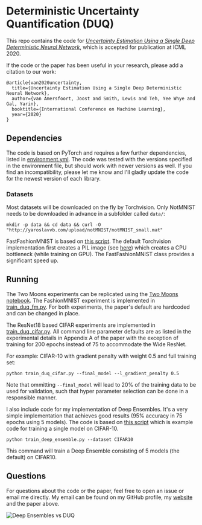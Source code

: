 # Deterministic Uncertainty Quantification (DUQ)

This repo contains the code for [*Uncertainty Estimation Using a Single Deep Deterministic Neural Network*](https://arxiv.org/abs/2003.02037), which is accepted for publication at ICML 2020.

If the code or the paper has been useful in your research, please add a citation to our work:

```
@article{van2020uncertainty,
  title={Uncertainty Estimation Using a Single Deep Deterministic Neural Network},
  author={van Amersfoort, Joost and Smith, Lewis and Teh, Yee Whye and Gal, Yarin},
  booktitle={International Conference on Machine Learning},
  year={2020}
}
```

## Dependencies

The code is based on PyTorch and requires a few further dependencies, listed in [environment.yml](environment.yml).
The code was tested with the versions specified in the environment file, but should work with newer versions as well.
If you find an incompatibility, please let me know and I'll gladly update the code for the newest version of each library.

### Datasets

Most datasets will be downloaded on the fly by Torchvision. Only NotMNIST needs to be downloaded in advance in a subfolder called `data/`:

```
mkdir -p data && cd data && curl -O "http://yaroslavvb.com/upload/notMNIST/notMNIST_small.mat"
```

FastFashionMNIST is based on [this script](https://gist.github.com/y0ast/f69966e308e549f013a92dc66debeeb4).
The default Torchvision implementation first creates a PIL image (see [here](https://github.com/pytorch/vision/blob/v0.6.1/torchvision/datasets/mnist.py#L94)) which creates a CPU bottleneck (while training on GPU).
The FastFashionMNIST class provides a significant speed up.

## Running

The Two Moons experiments can be replicated using the [Two Moons notebook](two_moons.ipynb).
The FashionMNIST experiment is implemented in [train\_duq\_fm.py](train_duq_fm.py).
For both experiments, the paper's default are hardcoded and can be changed in place.

The ResNet18 based CIFAR experiments are implemented in [train\_duq\_cifar.py](train_duq_cifar.py).
All command line parameter defaults are as listed in the experimental details in Appendix A of the paper with the exception of training for 200 epochs instead of 75 to accommodate the Wide ResNet.

For example: CIFAR-10 with gradient penalty with weight 0.5 and full training set:

```
python train_duq_cifar.py --final_model --l_gradient_penalty 0.5
```

Note that ommitting `--final_model` will lead to 20\% of the training data to be used for validation, such that hyper parameter selection can be done in a responsible manner.

I also include code for my implementation of Deep Ensembles.
It's a very simple implementation that achieves good results (95\% accuracy in 75 epochs using 5 models).
The code is based on [this script](https://gist.github.com/y0ast/d91d09565462125a1eb75acc65da1469) which is example code for training a single model on CIFAR-10.

```
python train_deep_ensemble.py --dataset CIFAR10
```

This command will train a Deep Ensemble consisting of 5 models (the default) on CIFAR10.

## Questions

For questions about the code or the paper, feel free to open an issue or email me directly.
My email can be found on my GitHub profile, my [website](https://joo.st) and the paper above.


![Deep Ensembles vs DUQ](de_vs_duq.png)
